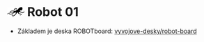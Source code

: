 # ![logo](img/logo_small.png) Robot 01

- Základem je deska ROBOTboard: [vyvojove-desky/robot-board](https://www.octopuslab.cz/vyvojove-desky/robot-board/)



